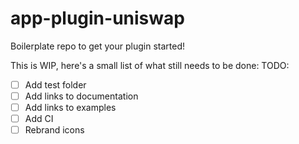# app-plugin-uniswap

Boilerplate repo to get your plugin started!

This is WIP, here's a small list of what still needs to be done:
TODO:
- [ ] Add test folder
- [ ] Add links to documentation
- [ ] Add links to examples
- [ ] Add CI
- [ ] Rebrand icons
